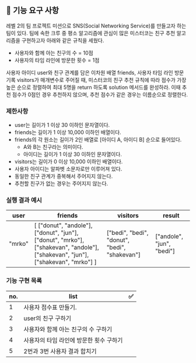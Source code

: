 ## 🚀 기능 요구 사항

레벨 2의 팀 프로젝트 미션으로 SNS(Social Networking Service)를 만들고자 하는 팀이 있다. 팀에 속한 크루 중 평소 알고리즘에 관심이 많은 미스터코는 친구 추천 알고리즘을 구현하고자 아래와 같은 규칙을 세웠다.

- 사용자와 함께 아는 친구의 수 = 10점
- 사용자의 타임 라인에 방문한 횟수 = 1점

사용자 아이디 user와 친구 관계를 담은 이차원 배열 friends, 사용자 타임 라인 방문 기록 visitors가 매개변수로 주어질 때, 미스터코의 친구 추천 규칙에 따라 점수가 가장 높은 순으로 정렬하여 최대 5명을 return 하도록 solution 메서드를 완성하라. 이때 추천 점수가 0점인 경우 추천하지 않으며, 추천 점수가 같은 경우는 이름순으로 정렬한다.

### 제한사항

- user는 길이가 1 이상 30 이하인 문자열이다.
- friends는 길이가 1 이상 10,000 이하인 배열이다.
- friends의 각 원소는 길이가 2인 배열로 [아이디 A, 아이디 B] 순으로 들어있다.
  - A와 B는 친구라는 의미이다.
  - 아이디는 길이가 1 이상 30 이하인 문자열이다.
- visitors는 길이가 0 이상 10,000 이하인 배열이다.
- 사용자 아이디는 알파벳 소문자로만 이루어져 있다.
- 동일한 친구 관계가 중복해서 주어지지 않는다.
- 추천할 친구가 없는 경우는 주어지지 않는다.

### 실행 결과 예시

| user   | friends                                                                                                                         | visitors                                      | result                    |
| ------ | ------------------------------------------------------------------------------------------------------------------------------- | --------------------------------------------- | ------------------------- |
| "mrko" | [ ["donut", "andole"], ["donut", "jun"], ["donut", "mrko"], ["shakevan", "andole"], ["shakevan", "jun"], ["shakevan", "mrko"] ] | ["bedi", "bedi", "donut", "bedi", "shakevan"] | ["andole", "jun", "bedi"] |

### 기능 구현 목록

| no. | list                                    | ✅  |
| --- | --------------------------------------- | --- |
| 1   | 사용자 점수표 만들기.                   |     |
| 2   | user의 친구 구하기                      |     |
| 3   | 사용자와 함께 아는 친구의 수 구하기     |     |
| 4   | 사용자의 타임 라인에 방문한 횟수 구하기 |     |
| 5   | 2번과 3번 사용자 결과 합치기            |     |
